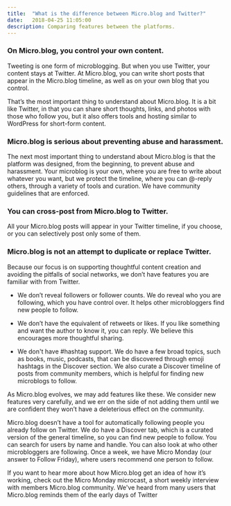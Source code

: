 ```yaml
---
title:  "What is the difference between Micro.blog and Twitter?"
date:   2018-04-25 11:05:00
description: Comparing features between the platforms.
---
```


### On Micro.blog, you control your own content.

Tweeting is one form of microblogging. But when you use Twitter, your content stays at Twitter. At Micro.blog, you can write short posts that appear in the Micro.blog timeline, as well as on your own blog that you control.

That’s the most important thing to understand about Micro.blog. It is a bit like Twitter, in that you can share short thoughts, links, and photos with those who follow you, but it also offers tools and hosting similar to WordPress for short-form content.

### Micro.blog is serious about preventing abuse and harassment.

The next most important thing to understand about Micro.blog is that the platform was designed, from the beginning, to prevent abuse and harassment. Your microblog is your own, where you are free to write about whatever you want, but we protect the timeline, where you can @-reply others, through a variety of tools and curation. We have community guidelines that are enforced.

### You can cross-post from Micro.blog to Twitter. 

All your Micro.blog posts will appear in your Twitter timeline, if you choose, or you can selectively post only some of them. 

### Micro.blog is not an attempt to duplicate or replace Twitter. 

Because our focus is on supporting thoughtful content creation and avoiding the pitfalls of social networks, we don’t have features you are familiar with from Twitter.

- We don’t reveal followers or follower counts. We do reveal who you are following, which you have control over. It helps other microbloggers find new people to follow.

- We don’t have the equivalent of retweets or likes. If you like something and want the author to know it, you can reply. We believe this encourages more thoughtful sharing.

- We don't have #hashtag support. We do have a few broad topics, such as books, music, podcasts, that can be discovered through emoji hashtags in the Discover section. We also curate a Discover timeline of posts from community members, which is helpful for finding new microblogs to follow.

As Micro.blog evolves, we may add features like these. We consider new features very carefully, and we err on the side of not adding them until we are confident they won’t have a deleterious effect on the community.

Micro.blog doesn’t have a tool for automatically following people you already follow on Twitter. We do have a Discover tab, which is a curated version of the general timeline, so you can find new people to follow. You can search for users by name and handle. You can also look at who other microbloggers are following. Once a week, we have Micro Monday (our answer to Follow Friday), where users recommend one person to follow.

If you want to hear more about how Micro.blog get an idea of how it’s working, check out the Micro Monday microcast, a short weekly interview with members Micro.blog community. We've heard from many users that Micro.blog reminds them of the early days of Twitter